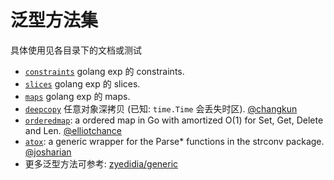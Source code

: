 # 泛型方法集

具体使用见各目录下的文档或测试

- [`constraints`](generic/constraints) golang exp 的 constraints.
- [`slices`](generic/slices) golang exp 的 slices.
- [`maps`](generic/maps) golang exp 的 maps.
- [`deepcopy`](generic/deepcopy) 任意对象深拷贝 (已知: `time.Time` 会丢失时区). [@changkun](https://github.com/changkun)
- [`orderedmap`](generic/orderedmap): a ordered map in Go with amortized O(1) for Set, Get, Delete and Len. [@elliotchance](https://github.com/elliotchance)
- [`atox`](generic/atox): a generic wrapper for the Parse* functions in the strconv package. [@josharian](https://github.com/josharian)
- 更多泛型方法可参考: [zyedidia/generic](https://github.com/zyedidia/generic)

